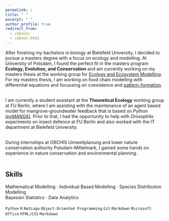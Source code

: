 ```yaml
---
permalink: /
title: " "
excerpt: " "
author_profile: true
redirect_from: 
  - /about/
  - /about.html
---
```


After finishing my bachelors in biology at Bielefeld University, I decided to pursue a masters degree with a focus on ecology and modelling. At University of Potsdam, I found the perfect fit in the masters program **Ecology, Evolution, and Conservation** and am currently working on my masters thesis at the working group for [Ecology and Ecosystem Modelling](https://www.uni-potsdam.de/en/ibb-ecology/overview).  
For my masters thesis, I am working on food chain modelling with differential equations and focussing on coexistence and [pattern-formation](https://onlinelibrary.wiley.com/doi/full/10.1111/ele.13880).  
<br>

I am currently a student assistant at the **Theoretical Ecology** working group at FU Berlin, where I am assisting with the maintenance of an agent based model for mangrove-groundwater feedback that is based on Python [(pyMANGA)](https://pymanga.netlify.app/). Prior to that, I had the opportunity to help with *Drosophila* experiments on insect defence at FU Berlin and also worked with the IT department at Bielefeld University.   
<br>

During internships at ORCHIS Umweltplanung and lower nature conservation authority Potsdam-Mittelmark, I gained some hands on experience in nature conservation and environmental planning.  
<br>

## Skills 

Mathematical Modelling $\cdot$ Individual Based Modelling $\cdot$ Species Distribution Modelling  
Bayesian Statistics $\cdot$ Data Analytics   
<br>
`Python` `R` `NetLogo` `Object-Oriented Programming` `Git` `Markdown` `Microsoft Office` `HTML/CSS` `Markdown`  